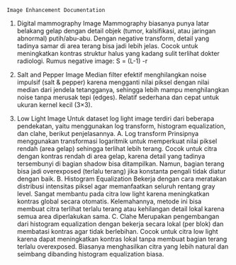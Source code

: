     Image Enhancement Documentation

1. Digital mammography Image 
Mammography biasanya punya latar belakang gelap dengan detail objek (tumor, kalsifikasi, atau jaringan abnormal) putih/abu-abu.
Dengan negative transform, detail yang tadinya samar di area terang bisa jadi lebih jelas.
Cocok untuk meningkatkan kontras struktur halus yang kadang sulit terlihat dokter radiologi.
Rumus negative image:
S = (L-1) -r

2. Salt and Pepper Image
Median filter efektif menghilangkan noise impulsif (salt & pepper) karena mengganti 
nilai piksel dengan nilai median dari jendela tetangganya, sehingga lebih mampu 
menghilangkan noise tanpa merusak tepi (edges). Relatif sederhana dan cepat untuk 
ukuran kernel kecil (3×3). 

3. Low Light Image 
Untuk dataset log light image terdiri dari beberapa pendekatan, yaitu menggunakan 
log transform, histogram equalization, dan clahe, berikut penjelasannya. 
A. Log transform 
Prinsipnya menggunakan transformasi logaritmik untuk memperkuat nilai piksel 
rendah (area gelap) sehingga terlihat lebih terang. Cocok untuk citra dengan 
kontras rendah di area gelap, karena detail yang tadinya tersembunyi di bagian 
shadow bisa ditampilkan. Namun, bagian terang bisa jadi overexposed (terlalu 
terang) jika konstanta pengali tidak diatur dengan baik. 
B. Histogram Equalization 
Bekerja dengan cara meratakan distribusi intensitas piksel agar memanfaatkan 
seluruh rentang gray level. Sangat membantu pada citra low light karena 
meningkatkan kontras global secara otomatis. Kelemahannya, metode ini bisa 
membuat citra terlihat terlalu terang atau kehilangan detail lokal karena semua 
area diperlakukan sama. 
C. Clahe 
Merupakan pengembangan dari histogram equalization dengan bekerja secara 
lokal (per blok) dan membatasi kontras agar tidak berlebihan. Cocok untuk citra 
low light karena dapat meningkatkan kontras lokal tanpa membuat bagian terang 
terlalu overexposed. Biasanya menghasilkan citra yang lebih natural dan seimbang 
dibanding histogram equalization biasa.
